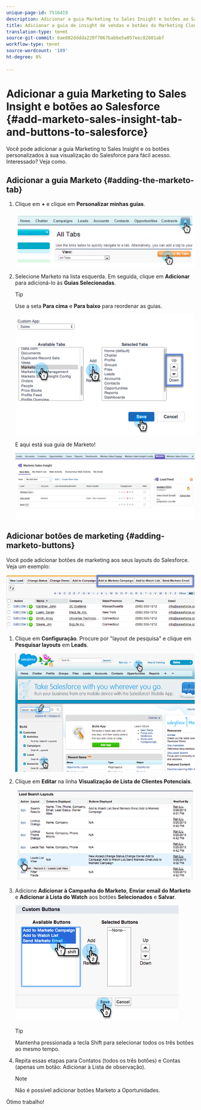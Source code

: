 ```yaml
---
unique-page-id: 7516419
description: Adicionar a guia Marketing to Sales Insight e botões ao Salesforce - Documentos do Marketing - Documentação do produto
title: Adicionar a guia de insight de vendas e botões do Marketing Cloud ao Salesforce
translation-type: tm+mt
source-git-commit: 6ae882dddda220f7067babbe5a057eec82601abf
workflow-type: tm+mt
source-wordcount: '189'
ht-degree: 0%

---
```



# Adicionar a guia Marketing to Sales Insight e botões ao Salesforce {#add-marketo-sales-insight-tab-and-buttons-to-salesforce}

Você pode adicionar a guia Marketing to Sales Insight e os botões personalizados à sua visualização do Salesforce para fácil acesso. Interessado? Veja como.

## Adicionar a guia Marketo {#adding-the-marketo-tab}

1. Clique em **+** e clique em **Personalizar minhas guias**.

   ![](assets/image2014-9-24-17-3a38-3a25.png)

1. Selecione Marketo na lista esquerda. Em seguida, clique em **Adicionar** para adicioná-lo às **Guias Selecionadas**.

   >[!TIP]
   >
   >Use a seta **Para cima** e **Para baixo** para reordenar as guias.

   ![](assets/image2015-5-27-13-3a42-3a59.png)

   E aqui está sua guia de Marketo!

   ![](assets/three-1.png)

## Adicionar botões de marketing {#adding-marketo-buttons}

Você pode adicionar botões de marketing aos seus layouts do Salesforce. Veja um exemplo:

![](assets/image2015-5-26-17-3a7-3a18.png)

1. Clique em **Configuração**. Procure por &quot;layout de pesquisa&quot; e clique em **Pesquisar layouts** em **Leads**.

   ![](assets/image2015-5-26-14-3a59-3a53.png)

1. Clique em **Editar** na linha **Visualização de Lista de Clientes Potenciais**.

   ![](assets/image2015-5-26-16-3a7-3a24.png)

1. Adicione **Adicionar à Campanha do Marketo**, **Enviar email do Marketo** e **Adicionar à Lista do Watch** aos botões **Selecionados** e **Salvar**.

   ![](assets/image2015-5-26-16-3a59-3a34.png)

   >[!TIP]
   >
   >Mantenha pressionada a tecla Shift para selecionar todos os três botões ao mesmo tempo.

1. Repita essas etapas para Contatos (todos os três botões) e Contas (apenas um botão: Adicionar à Lista de observação).

   >[!NOTE]
   >
   >Não é possível adicionar botões Marketo a Oportunidades.

Ótimo trabalho!
